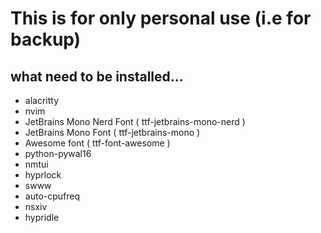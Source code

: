 # This is for only personal use (i.e for backup)
## what need to be installed...
- alacritty
- nvim
- JetBrains Mono Nerd Font ( ttf-jetbrains-mono-nerd )
- JetBrains Mono Font ( ttf-jetbrains-mono )
- Awesome font ( ttf-font-awesome )
- python-pywal16
- nmtui
- hyprlock
- swww
- auto-cpufreq
- nsxiv
- hypridle
